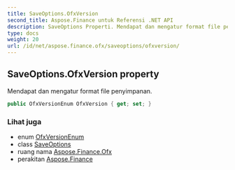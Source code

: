 ```yaml
---
title: SaveOptions.OfxVersion
second_title: Aspose.Finance untuk Referensi .NET API
description: SaveOptions Properti. Mendapat dan mengatur format file penyimpanan.
type: docs
weight: 20
url: /id/net/aspose.finance.ofx/saveoptions/ofxversion/
---
```

## SaveOptions.OfxVersion property

Mendapat dan mengatur format file penyimpanan.

```csharp
public OfxVersionEnum OfxVersion { get; set; }
```

### Lihat juga

* enum [OfxVersionEnum](../../ofxversionenum/)
* class [SaveOptions](../)
* ruang nama [Aspose.Finance.Ofx](../../saveoptions/)
* perakitan [Aspose.Finance](../../../)


